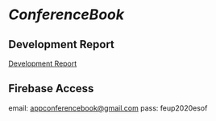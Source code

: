 # *ConferenceBook*

## Development Report

[Development Report](https://github.com/FEUP-ESOF-2020-21/open-cx-t3g3-404datanotfound/blob/main/docs/DevelopmentRecord.md)

## Firebase Access
email: appconferencebook@gmail.com
pass: feup2020esof
